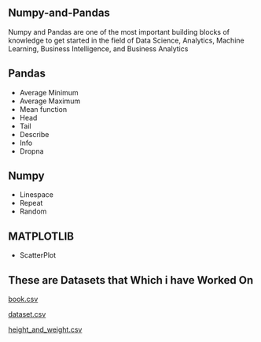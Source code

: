## Numpy-and-Pandas

Numpy and Pandas are one of the most important building blocks of knowledge to get started in the field of Data Science, Analytics, Machine Learning, Business Intelligence, and Business Analytics

## Pandas

* Average Minimum
* Average Maximum
* Mean function
* Head
* Tail
* Describe
* Info
* Dropna

## Numpy 

* Linespace
* Repeat
* Random

## MATPLOTLIB

* ScatterPlot

## These are Datasets that Which i have Worked On 

[book.csv](https://github.com/anandT9999/DSFundamentals/files/9653891/book.csv)

 [dataset.csv](https://github.com/anandT9999/DSFundamentals/files/9653886/dataset.csv)

 [height_and_weight.csv](https://github.com/anandT9999/DSFundamentals/files/9653875/height_and_weight.csv)
